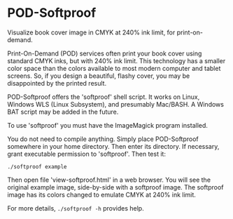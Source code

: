 # POD-Softproof
Visualize book cover image in CMYK at 240% ink limit, for print-on-demand.

Print-On-Demand (POD) services often print your book cover using standard
CMYK inks, but with 240% ink limit. This technology has a smaller color space
than the colors available to most modern computer and tablet screens.
So, if you design a beautiful, flashy cover, you may be disappointed by
the printed result.

POD-Softproof offers the 'softproof' shell script. It works on Linux,
Windows WLS (Linux Subsystem), and presumably Mac/BASH. A Windows BAT
script may be added in the future.

To use 'softproof' you must have the ImageMagick program installed.

You do not need to compile anything. Simply place POD-Softproof somewhere
in your home directory. Then enter its directory. If necessary, grant
executable permission to 'softproof'. Then test it:

``./softproof example``

Then open file 'view-softproof.html' in a web browser. You will see the
original example image, side-by-side with a softproof image. The softproof
image has its colors changed to emulate CMYK at 240% ink limit.

For more details, `./softproof -h` provides help.

